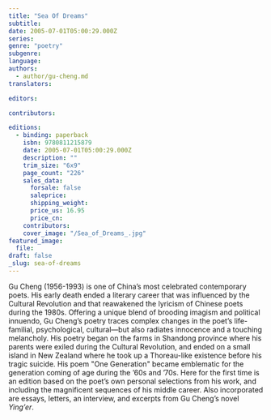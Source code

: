 ```yaml
---
title: "Sea Of Dreams"
subtitle:
date: 2005-07-01T05:00:29.000Z
series:
genre: "poetry"
subgenre:
language:
authors:
  - author/gu-cheng.md
translators:

editors:

contributors:

editions:
  - binding: paperback
    isbn: 9780811215879
    date: 2005-07-01T05:00:29.000Z
    description: ""
    trim_size: "6x9"
    page_count: "226"
    sales_data:
      forsale: false
      saleprice:
      shipping_weight:
      price_us: 16.95
      price_cn:
    contributors:
    cover_image: "/Sea_of_Dreams_.jpg"
featured_image:
  file:
draft: false
_slug: sea-of-dreams
---
```


Gu Cheng (1956-1993) is one of China’s most celebrated contemporary poets. His early death ended a literary career that was influenced by the Cultural Revolution and that reawakened the lyricism of Chinese poets during the 1980s. Offering a unique blend of brooding imagism and political innuendo, Gu Cheng’s poetry traces complex changes in the poet’s life-familial, psychological, cultural––but also radiates innocence and a touching melancholy. His poetry began on the farms in Shandong province where his parents were exiled during the Cultural Revolution, and ended on a small island in New Zealand where he took up a Thoreau-like existence before his tragic suicide. His poem "One Generation" became emblematic for the generation coming of age during the ’60s and ’70s. Here for the first time is an edition based on the poet’s own personal selections from his work, and including the magnificent sequences of his middle career. Also incorporated are essays, letters, an interview, and excerpts from Gu Cheng’s novel _Ying’er_.

